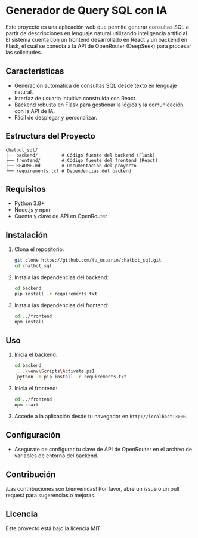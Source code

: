 # Generador de Query SQL con IA

Este proyecto es una aplicación web que permite generar consultas SQL a partir de descripciones en lenguaje natural utilizando inteligencia artificial. El sistema cuenta con un frontend desarrollado en React y un backend en Flask, el cual se conecta a la API de OpenRouter (DeepSeek) para procesar las solicitudes.

## Características

- Generación automática de consultas SQL desde texto en lenguaje natural.
- Interfaz de usuario intuitiva construida con React.
- Backend robusto en Flask para gestionar la lógica y la comunicación con la API de IA.
- Fácil de desplegar y personalizar.

## Estructura del Proyecto

```
chatbot_sql/
├── backend/         # Código fuente del backend (Flask)
├── frontend/        # Código fuente del frontend (React)
├── README.md        # Documentación del proyecto
└── requirements.txt # Dependencias del backend
```

## Requisitos

- Python 3.8+
- Node.js y npm
- Cuenta y clave de API en OpenRouter

## Instalación

1. Clona el repositorio:
    ```bash
    git clone https://github.com/tu_usuario/chatbot_sql.git
    cd chatbot_sql
    ```

2. Instala las dependencias del backend:
    ```bash
    cd backend
    pip install -r requirements.txt
    ```

3. Instala las dependencias del frontend:
    ```bash
    cd ../frontend
    npm install
    ```

## Uso

1. Inicia el backend:
    ```bash
    cd backend
     . .\venv\Scripts\Activate.ps1
    ´python -m pip install -r requirements.txt
    ```

2. Inicia el frontend:
    ```bash
    cd ../frontend
    npm start
    ```

3. Accede a la aplicación desde tu navegador en `http://localhost:3000`.

## Configuración

- Asegúrate de configurar tu clave de API de OpenRouter en el archivo de variables de entorno del backend.

## Contribución

¡Las contribuciones son bienvenidas! Por favor, abre un issue o un pull request para sugerencias o mejoras.

## Licencia

Este proyecto está bajo la licencia MIT.
